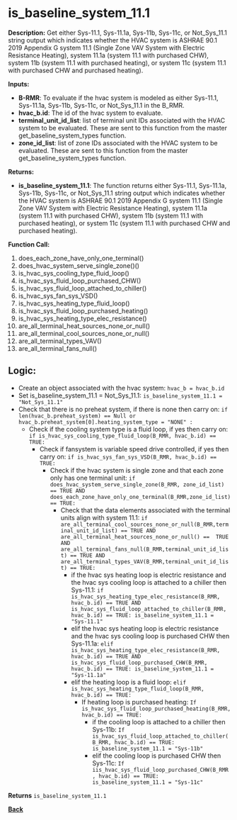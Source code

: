 # is_baseline_system_11.1  

**Description:** Get either Sys-11.1, Sys-11.1a, Sys-11b, Sys-11c, or Not_Sys_11.1 string output which indicates whether the HVAC system is ASHRAE 90.1 2019 Appendix G system 11.1 (Single Zone VAV System with Electric Resistance Heating), system 11.1a (system 11.1 with purchased CHW), system 11b (system 11.1 with purchased heating), or system 11c (system 11.1 with purchased CHW and purchased heating).  

**Inputs:**  
- **B-RMR**: To evaluate if the hvac system is modeled as either Sys-11.1, Sys-11.1a, Sys-11b, Sys-11c, or Not_Sys_11.1 in the B_RMR.   
- **hvac_b.id**: The id of the hvac system to evaluate.  
- **terminal_unit_id_list**: list of terminal unit IDs associated with the HVAC system to be evaluated. These are sent to this function from the master get_baseline_system_types function.
- **zone_id_list**: list of zone IDs associated with the HVAC system to be evaluated. These are sent to this function from the master get_baseline_system_types function.

**Returns:**  
- **is_baseline_system_11.1**: The function returns either Sys-11.1, Sys-11.1a, Sys-11b, Sys-11c, or Not_Sys_11.1 string output which indicates whether the HVAC system is ASHRAE 90.1 2019 Appendix G system 11.1 (Single Zone VAV System with Electric Resistance Heating), system 11.1a (system 11.1 with purchased CHW), system 11b (system 11.1 with purchased heating), or system 11c (system 11.1 with purchased CHW and purchased heating).     
 
**Function Call:** 
1. does_each_zone_have_only_one_terminal()    
2. does_hvac_system_serve_single_zone()()  
3. is_hvac_sys_cooling_type_fluid_loop()  
4. is_hvac_sys_fluid_loop_purchased_CHW()
5. is_hvac_sys_fluid_loop_attached_to_chiller()
6. is_hvac_sys_fan_sys_VSD()  
7. is_hvac_sys_heating_type_fluid_loop()
8. is_hvac_sys_fluid_loop_purchased_heating()  
9. is_hvac_sys_heating_type_elec_resistance()
10. are_all_terminal_heat_sources_none_or_null()  
11. are_all_terminal_cool_sources_none_or_null() 
12. are_all_terminal_types_VAV()  
13. are_all_terminal_fans_null() 


## Logic:    
- Create an object associated with the hvac system: `hvac_b = hvac_b.id`  
- Set is_baseline_system_11.1 = Not_Sys_11.1: `is_baseline_system_11.1 = "Not_Sys_11.1"`    
- Check that there is no preheat system, if there is none then carry on: `if len(hvac_b.preheat_system) == Null or hvac_b.preheat_system[0].heating_system_type = "NONE" :`   
    - Check if the cooling system type is a fluid loop, if yes then carry on: `if is_hvac_sys_cooling_type_fluid_loop(B_RMR, hvac_b.id) == TRUE:`  
        - Check if fansystem is variable speed drive controlled, if yes then carry on: `if is_hvac_sys_fan_sys_VSD(B_RMR, hvac_b.id) == TRUE:`  
            - Check if the hvac system is single zone and that each zone only has one terminal unit: `if does_hvac_system_serve_single_zone(B_RMR, zone_id_list) == TRUE AND does_each_zone_have_only_one_terminal(B_RMR,zone_id_list) == TRUE:`     
                - Check that the data elements associated with the terminal units align with system 11.1: `if are_all_terminal_cool_sources_none_or_null(B_RMR,terminal_unit_id_list) == TRUE AND are_all_terminal_heat_sources_none_or_null() ==  TRUE AND are_all_terminal_fans_null(B_RMR,terminal_unit_id_list) == TRUE AND are_all_terminal_types_VAV(B_RMR,terminal_unit_id_list) == TRUE:`        
                    - if the hvac sys heating loop is electric resistance and the hvac sys cooling loop is attached to a chiller then Sys-11.1: `if is_hvac_sys_heating_type_elec_resistance(B_RMR, hvac_b.id) == TRUE AND is_hvac_sys_fluid_loop_attached_to_chiller(B_RMR, hvac_b.id) == TRUE: is_baseline_system_11.1 = "Sys-11.1"`
                    - elif the hvac sys heating loop is electric resistance and the hvac sys cooling loop is purchased CHW then Sys-11.1a: `elif is_hvac_sys_heating_type_elec_resistance(B_RMR, hvac_b.id) == TRUE AND  is_hvac_sys_fluid_loop_purchased_CHW(B_RMR, hvac_b.id) == TRUE: is_baseline_system_11.1 = "Sys-11.1a"` 
                    - elif the heating loop is a fluid loop: `elif is_hvac_sys_heating_type_fluid_loop(B_RMR, hvac_b.id) == TRUE:`  
                        - If heating loop is purchased heating: `If is_hvac_sys_fluid_loop_purchased_heating(B_RMR, hvac_b.id) == TRUE:`  
                            - if the cooling loop is attached to a chiller then Sys-11b: `If is_hvac_sys_fluid_loop_attached_to_chiller(B_RMR, hvac_b.id) == TRUE: is_baseline_system_11.1 = "Sys-11b"`
                            - elif the cooling loop is purchased CHW then Sys-11c: `If iis_hvac_sys_fluid_loop_purchased_CHW(B_RMR, hvac_b.id) == TRUE: is_baseline_system_11.1 = "Sys-11c"` 
                                            

**Returns** `is_baseline_system_11.1`  



**[Back](../_toc.md)**